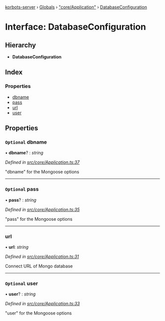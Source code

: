 [korbots-server](../README.md) › [Globals](../globals.md) › ["core/Application"](../modules/_core_application_.md) › [DatabaseConfiguration](_core_application_.databaseconfiguration.md)

# Interface: DatabaseConfiguration

## Hierarchy

* **DatabaseConfiguration**

## Index

### Properties

* [dbname](_core_application_.databaseconfiguration.md#optional-dbname)
* [pass](_core_application_.databaseconfiguration.md#optional-pass)
* [url](_core_application_.databaseconfiguration.md#url)
* [user](_core_application_.databaseconfiguration.md#optional-user)

## Properties

### `Optional` dbname

• **dbname**? : *string*

*Defined in [src/core/Application.ts:37](https://github.com/Xisabla/Korbots/blob/2d9c1bf/server/src/core/Application.ts#L37)*

"dbname" for the Mongoose options

___

### `Optional` pass

• **pass**? : *string*

*Defined in [src/core/Application.ts:35](https://github.com/Xisabla/Korbots/blob/2d9c1bf/server/src/core/Application.ts#L35)*

"pass" for the Mongoose options

___

###  url

• **url**: *string*

*Defined in [src/core/Application.ts:31](https://github.com/Xisabla/Korbots/blob/2d9c1bf/server/src/core/Application.ts#L31)*

Connect URL of Mongo database

___

### `Optional` user

• **user**? : *string*

*Defined in [src/core/Application.ts:33](https://github.com/Xisabla/Korbots/blob/2d9c1bf/server/src/core/Application.ts#L33)*

"user" for the Mongoose options
